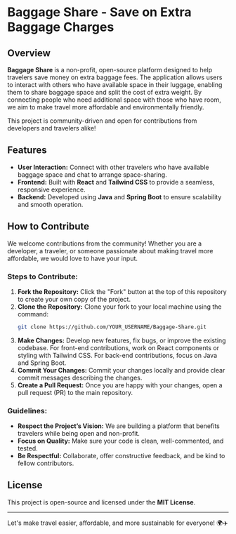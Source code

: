 # Baggage Share - Save on Extra Baggage Charges

## Overview
**Baggage Share** is a non-profit, open-source platform designed to help travelers save money on extra baggage fees. The application allows users to interact with others who have available space in their luggage, enabling them to share baggage space and split the cost of extra weight. By connecting people who need additional space with those who have room, we aim to make travel more affordable and environmentally friendly.

This project is community-driven and open for contributions from developers and travelers alike!

## Features
- **User Interaction:** Connect with other travelers who have available baggage space and chat to arrange space-sharing.
- **Frontend:** Built with **React** and **Tailwind CSS** to provide a seamless, responsive experience.
- **Backend:** Developed using **Java** and **Spring Boot** to ensure scalability and smooth operation.

## How to Contribute
We welcome contributions from the community! Whether you are a developer, a traveler, or someone passionate about making travel more affordable, we would love to have your input.

### Steps to Contribute:
1. **Fork the Repository:** Click the "Fork" button at the top of this repository to create your own copy of the project.
2. **Clone the Repository:** Clone your fork to your local machine using the command:
    ```bash
    git clone https://github.com/YOUR_USERNAME/Baggage-Share.git
    ```
3. **Make Changes:** Develop new features, fix bugs, or improve the existing codebase. For front-end contributions, work on React components or styling with Tailwind CSS. For back-end contributions, focus on Java and Spring Boot.
4. **Commit Your Changes:** Commit your changes locally and provide clear commit messages describing the changes.
5. **Create a Pull Request:** Once you are happy with your changes, open a pull request (PR) to the main repository.

### Guidelines:
- **Respect the Project’s Vision:** We are building a platform that benefits travelers while being open and non-profit.
- **Focus on Quality:** Make sure your code is clean, well-commented, and tested.
- **Be Respectful:** Collaborate, offer constructive feedback, and be kind to fellow contributors.

## License
This project is open-source and licensed under the **MIT License**.

---

Let's make travel easier, affordable, and more sustainable for everyone! 🌍✈️

